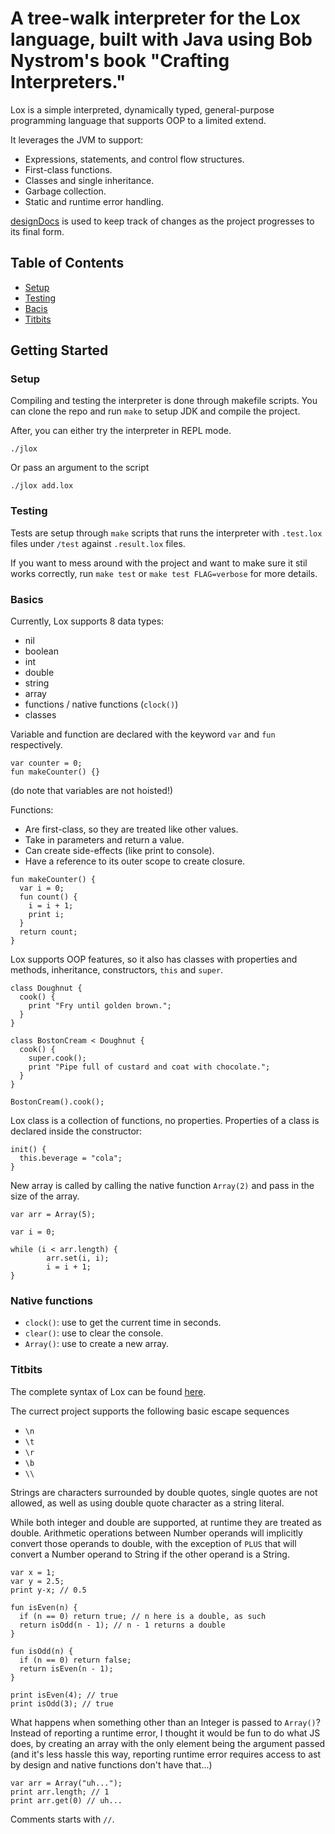 # A tree-walk interpreter for the Lox language, built with Java using Bob Nystrom's book "Crafting Interpreters."
Lox is a simple interpreted, dynamically typed, general-purpose programming language that supports OOP to a limited extend. <br>

It leverages the JVM to support:
- Expressions, statements, and control flow structures.
- First-class functions.
- Classes and single inheritance.
- Garbage collection.
- Static and runtime error handling.

[designDocs](designDocs) is used to keep track of changes as the project progresses to its final form.

## Table of Contents
- [Setup](#setup)
- [Testing](#testing)
- [Bacis](#basics)
- [Titbits](#titbits)

## Getting Started
### Setup
Compiling and testing the interpreter is done through makefile scripts. You can clone the repo and run `make` to setup JDK and compile the project.

After, you can either try the interpreter in REPL mode.
```
./jlox
```
Or pass an argument to the script
```
./jlox add.lox
```
### Testing
Tests are setup through `make` scripts that runs the interpreter with `.test.lox` files under `/test` against `.result.lox` files. 

If you want to mess around with the project and want to make sure it stil works correctly, run `make test` or `make test FLAG=verbose` for more details.

### Basics
Currently, Lox supports 8 data types:
- nil
- boolean
- int
- double
- string
- array
- functions / native functions (`clock()`)
- classes

Variable and function are declared with the keyword `var` and `fun` respectively. <br>
```
var counter = 0;
fun makeCounter() {}
```
(do note that variables are not hoisted!)

Functions:
- Are first-class, so they are treated like other values.
- Take in parameters and return a value.
- Can create side-effects (like print to console).
- Have a reference to its outer scope to create closure.
```
fun makeCounter() {
  var i = 0;
  fun count() {
    i = i + 1;
    print i;
  }
  return count;
}
```

Lox supports OOP features, so it also has classes with properties and methods, inheritance, constructors, `this` and `super`.

```
class Doughnut {
  cook() {
    print "Fry until golden brown.";
  }
}

class BostonCream < Doughnut {
  cook() {
    super.cook();
    print "Pipe full of custard and coat with chocolate.";
  }
}

BostonCream().cook();
```
Lox class is a collection of functions, no properties. Properties of a class is declared inside the constructor:
```
init() {
  this.beverage = "cola";
}
```
New array is called by calling the native function `Array(2)` and pass in the size of the array.
```
var arr = Array(5);

var i = 0;

while (i < arr.length) {
        arr.set(i, i);
        i = i + 1;
}
```
### Native functions
- `clock()`: use to get the current time in seconds.
- `clear()`: use to clear the console.
- `Array()`: use to create a new array.

### Titbits
The complete syntax of Lox can be found [here](https://craftinginterpreters.com/appendix-i.html).

The currect project supports the following basic escape sequences
- `\n`
- `\t`
- `\r`
- `\b`
- `\\`

Strings are characters surrounded by double quotes, single quotes are not allowed, as well as using double quote character as a string literal.

While both integer and double are supported, at runtime they are treated as double. Arithmetic operations between Number operands will implicitly convert those operands to double, with the exception of `PLUS` that will convert a Number operand to String if the other operand is a String.
```
var x = 1;
var y = 2.5;
print y-x; // 0.5
```
```
fun isEven(n) {
  if (n == 0) return true; // n here is a double, as such
  return isOdd(n - 1); // n - 1 returns a double
}

fun isOdd(n) {
  if (n == 0) return false;
  return isEven(n - 1);
}

print isEven(4); // true
print isOdd(3); // true
```

What happens when something other than an Integer is passed to `Array()`? Instead of reporting a runtime error, I thought it would be fun to do what JS does, by creating an array with the only element being the argument passed (and it's less hassle this way, reporting runtime error requires access to ast by design and native functions don't have that...)
```
var arr = Array("uh...");
print arr.length; // 1
print arr.get(0) // uh...
```

Comments starts with `//`.
